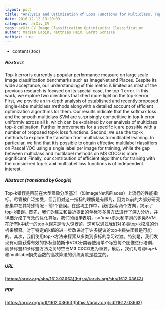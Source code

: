 ```yaml
---
layout: post
title: "Analysis and Optimization of Loss Functions for Multiclass, Top-k, and Multilabel Classification"
date: 2016-12-12 13:20:09
categories: arXiv_CV
tags: arXiv_CV Image_Classification Optimization Classification
author: Maksim Lapin, Matthias Hein, Bernt Schiele
mathjax: true
---
```


* content
{:toc}

##### Abstract
Top-k error is currently a popular performance measure on large scale image classification benchmarks such as ImageNet and Places. Despite its wide acceptance, our understanding of this metric is limited as most of the previous research is focused on its special case, the top-1 error. In this work, we explore two directions that shed more light on the top-k error. First, we provide an in-depth analysis of established and recently proposed single-label multiclass methods along with a detailed account of efficient optimization algorithms for them. Our results indicate that the softmax loss and the smooth multiclass SVM are surprisingly competitive in top-k error uniformly across all k, which can be explained by our analysis of multiclass top-k calibration. Further improvements for a specific k are possible with a number of proposed top-k loss functions. Second, we use the top-k methods to explore the transition from multiclass to multilabel learning. In particular, we find that it is possible to obtain effective multilabel classifiers on Pascal VOC using a single label per image for training, while the gap between multiclass and multilabel methods on MS COCO is more significant. Finally, our contribution of efficient algorithms for training with the considered top-k and multilabel loss functions is of independent interest.

##### Abstract (translated by Google)
Top-k错误是目前在大型图像分类基准（如ImageNet和Places）上流行的性能指标。尽管被广泛接受，但我们对这一指标的理解是有限的，因为以前的大部分研究都集中在其特殊情况 - 前1个错误。在这项工作中，我们探索两个方向，揭示了top-k错误。首先，我们对建立和最近提出的单标签多类方法进行了深入分析，并详细介绍了有效的优化算法。我们的结果表明，softmax损失和平滑的多类SVM在所有k中统一的top-k误差是令人惊讶的，这可以通过我们对多类top-k校准的分析来解释。对于特定的k值的进一步改进对于许多提议的top-k损失函数是可能的。其次，我们使用top-k方法来探索从多类到多标的学习过渡。特别是，我们发现有可能获得有效的多标签帕斯卡VOC分类器使用单个标签每个图像进行培训，而多标签和多标签方法之间的空白MS COCO更为重要。最后，我们对考虑top-k和multilabel损失函数的高效算法的训练贡献是独立的。

##### URL
[https://arxiv.org/abs/1612.03663](https://arxiv.org/abs/1612.03663)

##### PDF
[https://arxiv.org/pdf/1612.03663](https://arxiv.org/pdf/1612.03663)


